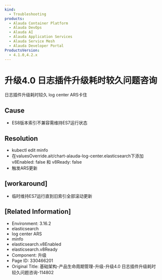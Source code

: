 ```yaml
---
kind:
  - Troubleshooting
products:
  - Alauda Container Platform
  - Alauda DevOps
  - Alauda AI
  - Alauda Application Services
  - Alauda Service Mesh
  - Alauda Developer Portal
ProductsVersion:
  - 4.1.0,4.2.x
---
```

<!-- A type of document that involves encountering a fault, diagnosing it, performing root cause analysis, and providing solutions. -->

# 升级4.0 日志插件升级耗时较久问题咨询

日志插件升级耗时较久 log center ARS卡住

## Cause
- ES8版本索引不兼容需维持ES7运行状态

## Resolution
- kubectl edit minfo <global-e671599464a5b1717732c5ba36079795>
- 在valuesOverride.ait/chart-alauda-log-center.elasticsearch下添加 v8Enabled: false 和 v8Ready: false
- 触发ARS更新

## [workaround]
- 临时维持ES7运行直到旧索引全部滚动更新

## [Related Information]
- Environment: 3.16.2
- elasticsearch
- log center ARS
- minfo
- elasticsearch.v8Enabled
- elasticsearch.v8Ready
- Component: 升级
- Page ID: 330466201
- Original Title: 基础架构-产品生命周期管理-升级-升级4.0 日志插件升级耗时较久问题咨询-114802
